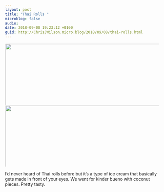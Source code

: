 ```yaml
---
layout: post
title: "Thai Rolls "
microblog: false
audio: 
date: 2018-09-08 19:23:12 +0100
guid: http://ChrisJWilson.micro.blog/2018/09/08/thai-rolls.html
---
```



<a href="http://chrisjwilson.me/uploads/2018/ecccd07ce2.jpg"><img src="http://chrisjwilson.me/uploads/2018/ecccd07ce2.jpg" width="450" height="600" style="display: inline-block; max-height: 200px; width: auto; padding: 1px;" class="sunlit_image" /></a><a href="http://chrisjwilson.me/uploads/2018/de43c41c1c.jpg"><img src="http://chrisjwilson.me/uploads/2018/de43c41c1c.jpg" width="450" height="600" style="display: inline-block; max-height: 200px; width: auto; padding: 1px;" class="sunlit_image" /></a>

I’d never heard of Thai rolls before but it’s a type of ice cream that basically gets made in front of your eyes. We went for kinder bueno with coconut pieces. Pretty tasty.

